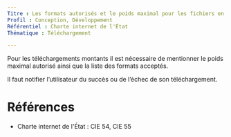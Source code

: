 ```yaml
---
Titre : Les formats autorisés et le poids maximal pour les fichiers en upload sont indiqués. L'utilisateur est informé du résultat après upload d'un document.
Profil : Conception, Développement
Référentiel : Charte internet de l'État
Thématique : Téléchargement

---
```

Pour les téléchargements montants il est nécessaire de mentionner le poids maximal autorisé ainsi que la liste des formats acceptés.

Il faut notifier l’utilisateur du succès ou de l’échec de son téléchargement.

# Références

*   Charte internet de l'État : CIE 54, CIE 55
